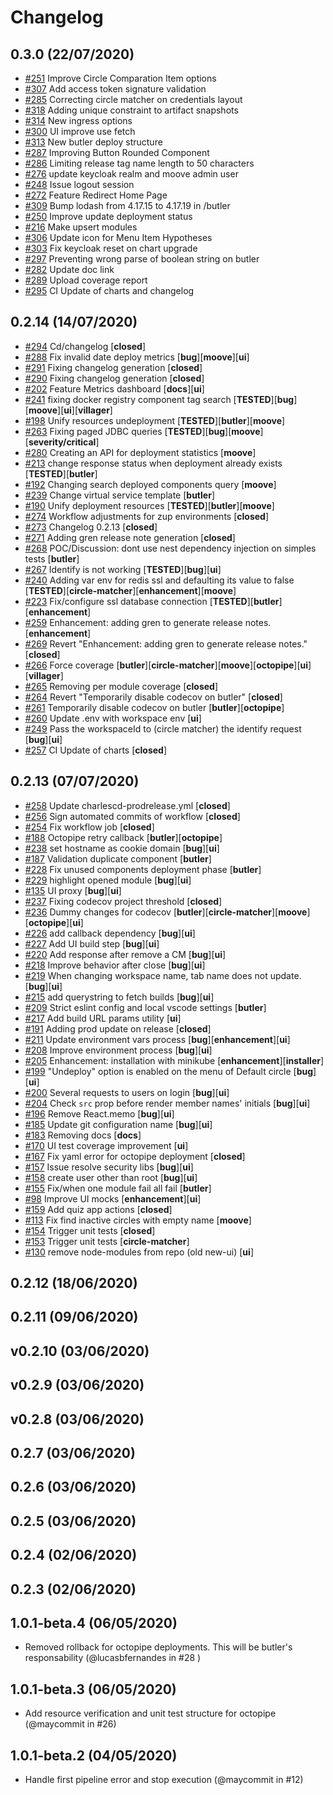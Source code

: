 # Changelog

## 0.3.0 \(22/07/2020\)

* [\#251](https://github.com/ZupIT/charlescd/pull/251) Improve Circle Comparation Item options
* [\#307](https://github.com/ZupIT/charlescd/pull/307) Add access token signature validation
* [\#285](https://github.com/ZupIT/charlescd/pull/285) Correcting circle matcher on credentials layout
* [\#318](https://github.com/ZupIT/charlescd/pull/318) Adding unique constraint to artifact snapshots
* [\#314](https://github.com/ZupIT/charlescd/pull/314) New ingress options
* [\#300](https://github.com/ZupIT/charlescd/pull/300) UI improve use fetch
* [\#313](https://github.com/ZupIT/charlescd/pull/313) New butler deploy structure
* [\#287](https://github.com/ZupIT/charlescd/pull/287) Improving Button Rounded Component
* [\#286](https://github.com/ZupIT/charlescd/pull/286) Limiting release tag name length to 50 characters
* [\#276](https://github.com/ZupIT/charlescd/pull/276) update keycloak realm and moove admin user
* [\#248](https://github.com/ZupIT/charlescd/pull/248) Issue logout session
* [\#272](https://github.com/ZupIT/charlescd/pull/272) Feature Redirect Home Page
* [\#309](https://github.com/ZupIT/charlescd/pull/309) Bump lodash from 4.17.15 to 4.17.19 in /butler
* [\#250](https://github.com/ZupIT/charlescd/pull/250) Improve update deployment status
* [\#216](https://github.com/ZupIT/charlescd/pull/216) Make upsert modules
* [\#306](https://github.com/ZupIT/charlescd/pull/306) Update icon for Menu Item Hypotheses
* [\#303](https://github.com/ZupIT/charlescd/pull/303) Fix keycloak reset on chart upgrade
* [\#297](https://github.com/ZupIT/charlescd/pull/297) Preventing wrong parse of boolean string on butler
* [\#282](https://github.com/ZupIT/charlescd/pull/282) Update doc link
* [\#289](https://github.com/ZupIT/charlescd/pull/289) Upload coverage report
* [\#295](https://github.com/ZupIT/charlescd/pull/295) CI Update of charts and changelog

## 0.2.14 \(14/07/2020\)

* [\#294](https://github.com/ZupIT/charlescd/pull/294) Cd/changelog \[**closed**\]
* [\#288](https://github.com/ZupIT/charlescd/pull/288) Fix invalid date deploy metrics \[**bug**\]\[**moove**\]\[**ui**\]
* [\#291](https://github.com/ZupIT/charlescd/pull/291) Fixing changelog generation \[**closed**\]
* [\#290](https://github.com/ZupIT/charlescd/pull/290) Fixing changelog generation \[**closed**\]
* [\#202](https://github.com/ZupIT/charlescd/pull/202) Feature Metrics dashboard \[**docs**\]\[**ui**\]
* [\#241](https://github.com/ZupIT/charlescd/pull/241) fixing docker registry component tag search \[**TESTED**\]\[**bug**\]\[**moove**\]\[**ui**\]\[**villager**\]
* [\#198](https://github.com/ZupIT/charlescd/pull/198) Unify resources undeployment \[**TESTED**\]\[**butler**\]\[**moove**\]
* [\#263](https://github.com/ZupIT/charlescd/pull/263) Fixing paged JDBC queries \[**TESTED**\]\[**bug**\]\[**moove**\]\[**severity/critical**\]
* [\#280](https://github.com/ZupIT/charlescd/pull/280) Creating an API for deployment statistics \[**moove**\]
* [\#213](https://github.com/ZupIT/charlescd/pull/213) change response status when deployment already exists \[**TESTED**\]\[**butler**\]
* [\#192](https://github.com/ZupIT/charlescd/pull/192) Changing search deployed components query \[**moove**\]
* [\#239](https://github.com/ZupIT/charlescd/pull/239) Change virtual service template \[**butler**\]
* [\#190](https://github.com/ZupIT/charlescd/pull/190) Unify deployment resources \[**TESTED**\]\[**butler**\]\[**moove**\]
* [\#274](https://github.com/ZupIT/charlescd/pull/274) Workflow adjustments for zup environments \[**closed**\]
* [\#273](https://github.com/ZupIT/charlescd/pull/273) Changelog 0.2.13 \[**closed**\]
* [\#271](https://github.com/ZupIT/charlescd/pull/271) Adding gren release note generation \[**closed**\]
* [\#268](https://github.com/ZupIT/charlescd/pull/268) POC/Discussion: dont use nest dependency injection on simples tests \[**butler**\]
* [\#267](https://github.com/ZupIT/charlescd/pull/267) Identify is not working \[**TESTED**\]\[**bug**\]\[**ui**\]
* [\#240](https://github.com/ZupIT/charlescd/pull/240) Adding var env for redis ssl and defaulting its value to false \[**TESTED**\]\[**circle-matcher**\]\[**enhancement**\]\[**moove**\]
* [\#223](https://github.com/ZupIT/charlescd/pull/223) Fix/configure ssl database connection \[**TESTED**\]\[**butler**\]\[**enhancement**\]
* [\#259](https://github.com/ZupIT/charlescd/pull/259) Enhancement: adding gren to generate release notes. \[**enhancement**\]
* [\#269](https://github.com/ZupIT/charlescd/pull/269) Revert "Enhancement: adding gren to generate release notes." \[**closed**\]
* [\#266](https://github.com/ZupIT/charlescd/pull/266) Force coverage \[**butler**\]\[**circle-matcher**\]\[**moove**\]\[**octopipe**\]\[**ui**\]\[**villager**\]
* [\#265](https://github.com/ZupIT/charlescd/pull/265) Removing per module coverage \[**closed**\]
* [\#264](https://github.com/ZupIT/charlescd/pull/264) Revert "Temporarily disable codecov on butler" \[**closed**\]
* [\#261](https://github.com/ZupIT/charlescd/pull/261) Temporarily disable codecov on butler \[**butler**\]\[**octopipe**\]
* [\#260](https://github.com/ZupIT/charlescd/pull/260) Update .env with workspace env \[**ui**\]
* [\#249](https://github.com/ZupIT/charlescd/pull/249) Pass the workspaceId to \(circle matcher\) the identify request \[**bug**\]\[**ui**\]
* [\#257](https://github.com/ZupIT/charlescd/pull/257) CI Update of charts \[**closed**\]

## 0.2.13 \(07/07/2020\)

* [\#258](https://github.com/ZupIT/charlescd/pull/258) Update charlescd-prodrelease.yml \[**closed**\]
* [\#256](https://github.com/ZupIT/charlescd/pull/256) Sign automated commits of workflow \[**closed**\]
* [\#254](https://github.com/ZupIT/charlescd/pull/254) Fix workflow job \[**closed**\]
* [\#188](https://github.com/ZupIT/charlescd/pull/188) Octopipe retry callback \[**butler**\]\[**octopipe**\]
* [\#238](https://github.com/ZupIT/charlescd/pull/238) set hostname as cookie domain \[**bug**\]\[**ui**\]
* [\#187](https://github.com/ZupIT/charlescd/pull/187) Validation duplicate component \[**butler**\]
* [\#228](https://github.com/ZupIT/charlescd/pull/228) Fix unused components deployment phase \[**butler**\]
* [\#229](https://github.com/ZupIT/charlescd/pull/229) highlight opened module \[**bug**\]\[**ui**\]
* [\#135](https://github.com/ZupIT/charlescd/pull/135) UI proxy \[**bug**\]\[**ui**\]
* [\#237](https://github.com/ZupIT/charlescd/pull/237) Fixing codecov project threshold \[**closed**\]
* [\#236](https://github.com/ZupIT/charlescd/pull/236) Dummy changes for codecov \[**butler**\]\[**circle-matcher**\]\[**moove**\]\[**octopipe**\]\[**ui**\]
* [\#226](https://github.com/ZupIT/charlescd/pull/226) add callback dependency \[**bug**\]\[**ui**\]
* [\#227](https://github.com/ZupIT/charlescd/pull/227) Add UI build step \[**bug**\]\[**ui**\]
* [\#220](https://github.com/ZupIT/charlescd/pull/220) Add response after remove a CM \[**bug**\]\[**ui**\]
* [\#218](https://github.com/ZupIT/charlescd/pull/218) Improve behavior after close \[**bug**\]\[**ui**\]
* [\#219](https://github.com/ZupIT/charlescd/pull/219) When changing workspace name, tab name does not update. \[**bug**\]\[**ui**\]
* [\#215](https://github.com/ZupIT/charlescd/pull/215) add querystring to fetch builds \[**bug**\]\[**ui**\]
* [\#209](https://github.com/ZupIT/charlescd/pull/209) Strict eslint config and local vscode settings \[**butler**\]
* [\#217](https://github.com/ZupIT/charlescd/pull/217) Add build URL params utility \[**ui**\]
* [\#191](https://github.com/ZupIT/charlescd/pull/191) Adding prod update on release \[**closed**\]
* [\#211](https://github.com/ZupIT/charlescd/pull/211) Update environment vars process \[**bug**\]\[**enhancement**\]\[**ui**\]
* [\#208](https://github.com/ZupIT/charlescd/pull/208) Improve environment process \[**bug**\]\[**ui**\]
* [\#205](https://github.com/ZupIT/charlescd/pull/205) Enhancement: installation with minikube \[**enhancement**\]\[**installer**\]
* [\#199](https://github.com/ZupIT/charlescd/pull/199) "Undeploy" option is enabled on the menu of Default circle \[**bug**\]\[**ui**\]
* [\#200](https://github.com/ZupIT/charlescd/pull/200) Several requests to users on login \[**bug**\]\[**ui**\]
* [\#204](https://github.com/ZupIT/charlescd/pull/204) Check `src` prop before render member names' initials \[**bug**\]\[**ui**\]
* [\#196](https://github.com/ZupIT/charlescd/pull/196) Remove React.memo \[**bug**\]\[**ui**\]
* [\#185](https://github.com/ZupIT/charlescd/pull/185) Update git configuration name \[**bug**\]\[**ui**\]
* [\#183](https://github.com/ZupIT/charlescd/pull/183) Removing docs \[**docs**\]
* [\#170](https://github.com/ZupIT/charlescd/pull/170) UI test coverage improvement \[**ui**\]
* [\#167](https://github.com/ZupIT/charlescd/pull/167) Fix yaml error for octopipe deployment \[**closed**\]
* [\#157](https://github.com/ZupIT/charlescd/pull/157) Issue resolve security libs \[**bug**\]\[**ui**\]
* [\#158](https://github.com/ZupIT/charlescd/pull/158) create user other than root \[**bug**\]\[**ui**\]
* [\#155](https://github.com/ZupIT/charlescd/pull/155) Fix/when one module fail all fail \[**butler**\]
* [\#98](https://github.com/ZupIT/charlescd/pull/98) Improve UI mocks \[**enhancement**\]\[**ui**\]
* [\#159](https://github.com/ZupIT/charlescd/pull/159) Add quiz app actions \[**closed**\]
* [\#113](https://github.com/ZupIT/charlescd/pull/113) Fix find inactive circles with empty name \[**moove**\]
* [\#154](https://github.com/ZupIT/charlescd/pull/154) Trigger unit tests \[**closed**\]
* [\#153](https://github.com/ZupIT/charlescd/pull/153) Trigger unit tests \[**circle-matcher**\]
* [\#130](https://github.com/ZupIT/charlescd/pull/130) remove node-modules from repo \(old new-ui\) \[**ui**\]

## 0.2.12 \(18/06/2020\)

## 0.2.11 \(09/06/2020\)

## v0.2.10 \(03/06/2020\)

## v0.2.9 \(03/06/2020\)

## v0.2.8 \(03/06/2020\)

## 0.2.7 \(03/06/2020\)

## 0.2.6 \(03/06/2020\)

## 0.2.5 \(03/06/2020\)

## 0.2.4 \(02/06/2020\)

## 0.2.3 \(02/06/2020\)

## 1.0.1-beta.4 \(06/05/2020\)

* Removed rollback for octopipe deployments. This will be butler's responsability \(@lucasbfernandes in \#28 \)

## 1.0.1-beta.3 \(06/05/2020\)

* Add resource verification and unit test structure for octopipe \(@maycommit in \#26\)

## 1.0.1-beta.2 \(04/05/2020\)

* Handle first pipeline error and stop execution \(@maycommit in \#12\)

